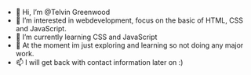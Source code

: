 - 👋 Hi, I’m @Telvin Greenwood
- 👀 I’m interested in webdevelopment, focus on the basic of HTML, CSS and JavaScript.
- 🌱 I’m currently learning CSS and JavaScript
- 💞️ At the moment im just exploring and learning so not doing any major work.
- 📫 I will get back with contact information later on :)

<!---
TelvinGreenwood/TelvinGreenwood is a ✨ special ✨ repository because its `README.md` (this file) appears on your GitHub profile.
You can click the Preview link to take a look at your changes.
--->
